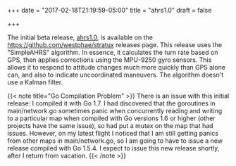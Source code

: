 +++
date = "2017-02-18T21:19:59-05:00"
title = "ahrs1.0"
draft = false

+++

The initial beta release, [ahrs1.0](https://github.com/westphae/stratux/releases/download/ahrs0.1/stratux-ahrs0.1-2ba3f136bb.img.zip), is available on the https://github.com/westphae/stratux releases page.
This release uses the "SimpleAHRS" algorithm.
In essence, it calculates the turn rate based on GPS, then applies corrections using the MPU-9250 gyro sensors.
This allows it to respond to attitude changes much more quickly than GPS alone can, and also to indicate uncoordinated maneuvers.
The algorithm doesn't use a Kalman filter.

{{< note title="Go Compilation Problem" >}}
There is an issue with this initial release: I compiled it with Go 1.7.
I had discovered that the goroutines in main/network.go sometimes panic when concurrently reading and writing to a particular map when compiled with Go versions 1.6 or higher (other projects have the same issue), so had put a mutex on the map that had issues.
However, on my latest flight I noticed that I am still getting panics from other maps in main/network.go, so I am going to have to issue a new release compiled with Go 1.5.4.
I expect to issue this new release shortly, after I return from vacation.
{{< /note >}}
